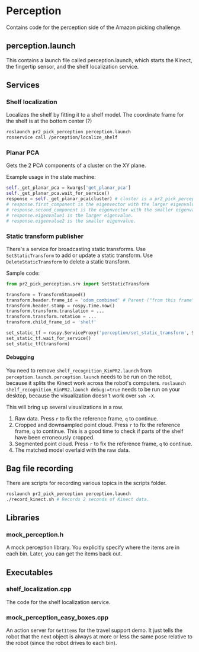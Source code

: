 # Perception
Contains code for the perception side of the Amazon picking challenge.

## perception.launch
This contains a launch file called perception.launch, which starts the Kinect, the fingertip sensor, and the shelf localization service.

## Services
### Shelf localization
Localizes the shelf by fitting it to a shelf model.
The coordinate frame for the shelf is at the bottom center (?)
```bash
roslaunch pr2_pick_perception perception.launch
rosservice call /perception/localize_shelf
```

### Planar PCA
Gets the 2 PCA components of a cluster on the XY plane.

Example usage in the state machine:
```py
self._get_planar_pca = kwargs['get_planar_pca']
self._get_planar_pca.wait_for_service()
response = self._get_planar_pca(cluster) # cluster is a pr2_pick_perception/Cluster
# response.first_component is the eigenvector with the larger eigenvalue. It is a quaternion relative to the point cloud frame.
# response.second_component is the eigenvector with the smaller eigenvalue.
# response.eigenvalue1 is the larger eigenvalue.
# response.eigenvalue2 is the smaller eigenvalue.
```

### Static transform publisher
There's a service for broadcasting static transforms.
Use `SetStaticTransform` to add or update a static transform.
Use `DeleteStaticTransform` to delete a static transform.

Sample code:
```py
from pr2_pick_perception.srv import SetStaticTransform

transform = TransformStamped()
transform.header.frame_id = 'odom_combined' # Parent ("from this frame") frame. Make sure it's a fixed frame.
transform.header.stamp = rospy.Time.now()
transform.transform.translation = ...
transform.transform.rotation = ...
transform.child_frame_id = 'shelf'

set_static_tf = rospy.ServiceProxy('perception/set_static_transform', SetStaticTransform)
set_static_tf.wait_for_service()
set_static_tf(transform)
```

#### Debugging
You need to remove `shelf_recognition_KinPR2.launch` from `perception.launch`.
`perception.launch` needs to be run on the robot, because it splits the Kinect work across the robot's computers.
`roslaunch shelf_recognition_KinPR2.launch debug:=true` needs to be run on your desktop, because the visualization doesn't work over `ssh -X`.

This will bring up several visualizations in a row.
1. Raw data. Press `r` to fix the reference frame, `q` to continue.
2. Cropped and downsampled point cloud. Press `r` to fix the reference frame, `q` to continue. This is a good time to check if parts of the shelf have been erroneously cropped.
3. Segmented point cloud. Press `r` to fix the reference frame, `q` to continue.
4. The matched model overlaid with the raw data.

## Bag file recording
There are scripts for recording various topics in the scripts folder.

```bash
roslaunch pr2_pick_perception perception.launch
./record_kinect.sh # Records 2 seconds of Kinect data.
```

## Libraries
### mock_perception.h
A mock perception library.
You explicitly specify where the items are in each bin.
Later, you can get the items back out.

## Executables
### shelf_localization.cpp
The code for the shelf localization service.

### mock_perception_easy_boxes.cpp
An action server for `GetItems` for the travel support demo.
It just tells the robot that the next object is always at more or less the same pose relative to the robot (since the robot drives to each bin).